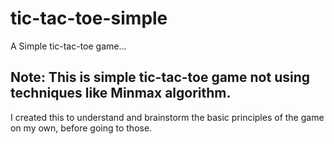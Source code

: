 
#  tic-tac-toe-simple

A Simple tic-tac-toe game...

  

## Note: This is simple tic-tac-toe game not using techniques like Minmax algorithm.

I created this to understand and brainstorm the basic principles of the game on my own, before going to those.
